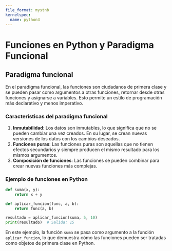 ```yaml
---
file_format: mystnb
kernelspec:
  name: python3
---
```

# Funciones en Python y Paradigma Funcional

## Paradigma funcional

En el paradigma funcional, las funciones son ciudadanos de primera clase y se pueden pasar como argumentos a otras funciones, retornar desde otras funciones y asignarse a variables. Esto permite un estilo de programación más declarativo y menos imperativo.

### Características del paradigma funcional

1. **Inmutabilidad**: Los datos son inmutables, lo que significa que no se pueden cambiar una vez creados. En su lugar, se crean nuevas versiones de los datos con los cambios deseados.
2. **Funciones puras**: Las funciones puras son aquellas que no tienen efectos secundarios y siempre producen el mismo resultado para los mismos argumentos.
3. **Composición de funciones**: Las funciones se pueden combinar para crear nuevas funciones más complejas.

### Ejemplo de funciones en Python

```python
def suma(x, y):
    return x + y

def aplicar_funcion(func, a, b):
    return func(a, b)

resultado = aplicar_funcion(suma, 5, 10)
print(resultado)  # Salida: 15
```

En este ejemplo, la función `suma` se pasa como argumento a la función `aplicar_funcion`, lo que demuestra cómo las funciones pueden ser tratadas como objetos de primera clase en Python.
